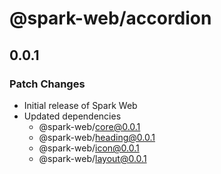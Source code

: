 # @spark-web/accordion

## 0.0.1

### Patch Changes

- Initial release of Spark Web
- Updated dependencies
  - @spark-web/core@0.0.1
  - @spark-web/heading@0.0.1
  - @spark-web/icon@0.0.1
  - @spark-web/layout@0.0.1
